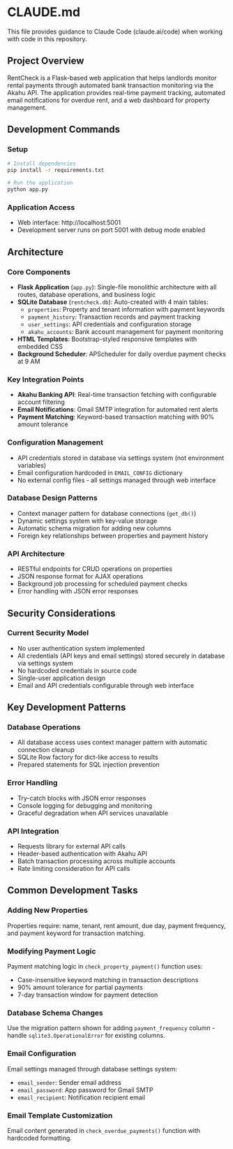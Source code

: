 # CLAUDE.md

This file provides guidance to Claude Code (claude.ai/code) when working with code in this repository.

## Project Overview

RentCheck is a Flask-based web application that helps landlords monitor rental payments through automated bank transaction monitoring via the Akahu API. The application provides real-time payment tracking, automated email notifications for overdue rent, and a web dashboard for property management.

## Development Commands

### Setup
```bash
# Install dependencies
pip install -r requirements.txt

# Run the application
python app.py
```

### Application Access
- Web interface: http://localhost:5001
- Development server runs on port 5001 with debug mode enabled

## Architecture

### Core Components
- **Flask Application** (`app.py`): Single-file monolithic architecture with all routes, database operations, and business logic
- **SQLite Database** (`rentcheck.db`): Auto-created with 4 main tables:
  - `properties`: Property and tenant information with payment keywords
  - `payment_history`: Transaction records and payment tracking
  - `user_settings`: API credentials and configuration storage
  - `akahu_accounts`: Bank account management for payment monitoring
- **HTML Templates**: Bootstrap-styled responsive templates with embedded CSS
- **Background Scheduler**: APScheduler for daily overdue payment checks at 9 AM

### Key Integration Points
- **Akahu Banking API**: Real-time transaction fetching with configurable account filtering
- **Email Notifications**: Gmail SMTP integration for automated rent alerts
- **Payment Matching**: Keyword-based transaction matching with 90% amount tolerance

### Configuration Management
- API credentials stored in database via settings system (not environment variables)
- Email configuration hardcoded in `EMAIL_CONFIG` dictionary
- No external config files - all settings managed through web interface

### Database Design Patterns
- Context manager pattern for database connections (`get_db()`)
- Dynamic settings system with key-value storage
- Automatic schema migration for adding new columns
- Foreign key relationships between properties and payment history

### API Architecture
- RESTful endpoints for CRUD operations on properties
- JSON response format for AJAX operations
- Background job processing for scheduled payment checks
- Error handling with JSON error responses

## Security Considerations

### Current Security Model
- No user authentication system implemented
- All credentials (API keys and email settings) stored securely in database via settings system
- No hardcoded credentials in source code
- Single-user application design
- Email and API credentials configurable through web interface

## Key Development Patterns

### Database Operations
- All database access uses context manager pattern with automatic connection cleanup
- SQLite Row factory for dict-like access to results
- Prepared statements for SQL injection prevention

### Error Handling
- Try-catch blocks with JSON error responses
- Console logging for debugging and monitoring
- Graceful degradation when API services unavailable

### API Integration
- Requests library for external API calls
- Header-based authentication with Akahu API
- Batch transaction processing across multiple accounts
- Rate limiting consideration for API calls

## Common Development Tasks

### Adding New Properties
Properties require: name, tenant, rent amount, due day, payment frequency, and payment keyword for transaction matching.

### Modifying Payment Logic
Payment matching logic in `check_property_payment()` function uses:
- Case-insensitive keyword matching in transaction descriptions
- 90% amount tolerance for partial payments
- 7-day transaction window for payment detection

### Database Schema Changes
Use the migration pattern shown for adding `payment_frequency` column - handle `sqlite3.OperationalError` for existing columns.

### Email Configuration
Email settings managed through database settings system:
- `email_sender`: Sender email address  
- `email_password`: App password for Gmail SMTP
- `email_recipient`: Notification recipient email

### Email Template Customization
Email content generated in `check_overdue_payments()` function with hardcoded formatting.